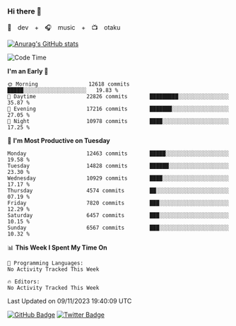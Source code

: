 ### Hi there 👋

🚀　dev　+　🎧　music　+　📺　otaku


[![Anurag's GitHub stats](https://github-readme-stats.vercel.app/api?username=koheitasaka&count_private=true&show_icons=true&theme=monokai)](https://github.com/koheitasaka/github-readme-stats)

<!--START_SECTION:waka-->
![Code Time](http://img.shields.io/badge/Code%20Time-1%2C161%20hrs%2023%20mins-blue)

**I'm an Early 🐤** 

```text
🌞 Morning                12618 commits       █████░░░░░░░░░░░░░░░░░░░░   19.83 % 
🌆 Daytime                22826 commits       █████████░░░░░░░░░░░░░░░░   35.87 % 
🌃 Evening                17216 commits       ███████░░░░░░░░░░░░░░░░░░   27.05 % 
🌙 Night                  10978 commits       ████░░░░░░░░░░░░░░░░░░░░░   17.25 % 
```
📅 **I'm Most Productive on Tuesday** 

```text
Monday                   12463 commits       █████░░░░░░░░░░░░░░░░░░░░   19.58 % 
Tuesday                  14828 commits       ██████░░░░░░░░░░░░░░░░░░░   23.30 % 
Wednesday                10929 commits       ████░░░░░░░░░░░░░░░░░░░░░   17.17 % 
Thursday                 4574 commits        ██░░░░░░░░░░░░░░░░░░░░░░░   07.19 % 
Friday                   7820 commits        ███░░░░░░░░░░░░░░░░░░░░░░   12.29 % 
Saturday                 6457 commits        ███░░░░░░░░░░░░░░░░░░░░░░   10.15 % 
Sunday                   6567 commits        ███░░░░░░░░░░░░░░░░░░░░░░   10.32 % 
```


📊 **This Week I Spent My Time On** 

```text
💬 Programming Languages: 
No Activity Tracked This Week

🔥 Editors: 
No Activity Tracked This Week
```


 Last Updated on 09/11/2023 19:40:09 UTC
<!--END_SECTION:waka-->

[![GitHub Badge](https://img.shields.io/badge/GitHub-100000?style=for-the-badge&logo=github&logoColor=white)](https://github.com/koheitasaka)
[![Twitter Badge](https://img.shields.io/badge/Twitter-1DA1F2?style=for-the-badge&logo=twitter&logoColor=white)](https://twitter.com/sleep_asleep_)
